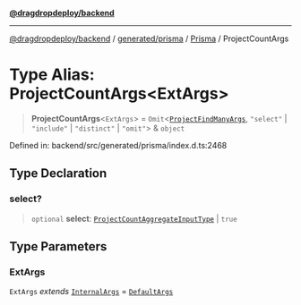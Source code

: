 [**@dragdropdeploy/backend**](../../../../../README.md)

***

[@dragdropdeploy/backend](../../../../../README.md) / [generated/prisma](../../../README.md) / [Prisma](../README.md) / ProjectCountArgs

# Type Alias: ProjectCountArgs\<ExtArgs\>

> **ProjectCountArgs**\<`ExtArgs`\> = `Omit`\<[`ProjectFindManyArgs`](ProjectFindManyArgs.md), `"select"` \| `"include"` \| `"distinct"` \| `"omit"`\> & `object`

Defined in: backend/src/generated/prisma/index.d.ts:2468

## Type Declaration

### select?

> `optional` **select**: [`ProjectCountAggregateInputType`](ProjectCountAggregateInputType.md) \| `true`

## Type Parameters

### ExtArgs

`ExtArgs` *extends* [`InternalArgs`](../../../runtime/library/type-aliases/InternalArgs.md) = [`DefaultArgs`](../../../runtime/library/type-aliases/DefaultArgs.md)
